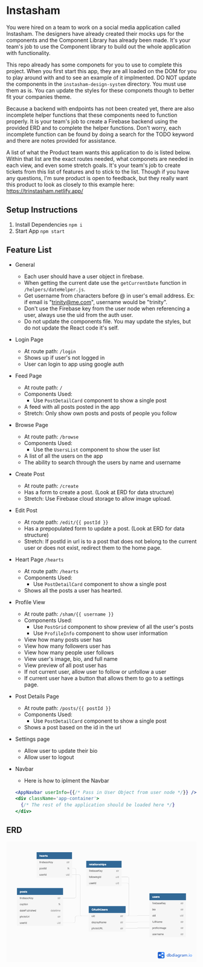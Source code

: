 # Instasham
You were hired on a team to work on a social media application called Instasham. The designers have already created their mocks ups for the components and the Component Library has already been made. It's your team's job to use the Component library to build out the whole application with functionality.

This repo already has some componets for you to use to complete this project. When you first start this app, they are all loaded on the DOM for you to play around with and to see an example of it implmented. DO NOT update the components in the `instasham-design-system` directory. You must use them as is. You can update the styles for these componets though to better fit your companies theme.

Because a backend with endpoints has not been created yet, there are also incomplete helper functions that these components need to function properly. It is your team's job to create a Firebase backend using the provided ERD and to complete the helper functions. Don't worry, each incomplete function can be found by doing a search for the TODO keyword and there are notes provided for assistance.

A list of what the Product team wants this application to do is listed below. Within that list are the exact routes needed, what componets are needed in each view, and even some stretch goals. It's your team's job to create tickets from this list of features and to stick to the list. Though if you have any questions, I'm sure product is open to feedback, but they really want this product to look as closely to this example here: https://trinstasham.netlify.app/
## Setup Instructions
1. Install Dependencies `npm i`
1. Start App `npm start`

## Feature List
- General
  - Each user should have a user object in firebase.
  - When getting the current date use the `getCurrentDate` function in `/helpers/dateHelper.js`.
  - Get username from characters before @ in user's email address. Ex: if email is "trinity@me.com", username would be "trinity".
  - Don't use the Firebase key from the user node when referencing a user, always use the uid from the auth user.
  - Do not update the components file. You may update the styles, but do not update the React code it's self.
- Login Page
  - At route path: `/login`
  - Shows up if user's not logged in
  - User can login to app using google auth
- Feed Page
  - At route path: `/`
  - Components Used:
    - Use `PostDetailCard` component to show a single post
  - A feed with all posts posted in the app
  - Stretch: Only show own posts and posts of people you follow
- Browse Page
  - At route path: `/browse`
  - Components Used:
    - Use the `UsersList` component to show the user list
  - A list of all the users on the app
  - The ability to search through the users by name and username
- Create Post
  - At route path: `/create`
  - Has a form to create a post. (Look at ERD for data structure)
  - Stretch: Use Firebase cloud storage to allow image upload.
- Edit Post
  - At route path: `/edit/{{ postId }}`
  - Has a prepopulated form to update a post. (Look at ERD for data structure)
  - Stretch: If postId in url is to a post that does not belong to the current user or does not exist, redirect them to the home page.
- Heart Page `/hearts`
  - At route path: `/hearts`
  - Components Used:
    - Use `PostDetailCard` component to show a single post
  - Shows all the posts a user has hearted.
- Profile View
  - At route path: `/sham/{{ username }}`
  - Components Used:
    - Use `PostGrid` component to show preview of all the user's posts
    - Use `ProfileInfo` component to show user information
  - View how many posts user has
  - View how many followers user has
  - View how many people user follows
  - View user's image, bio, and full name
  - View preview of all post user has
  - If not current user, allow user to follow or unfollow a user
  - If current user have a button that allows them to go to a settings page.
- Post Details Page
  - At route path: `/posts/{{ postId }}`
  - Components Used:
    - Use `PostDetailCard` component to show a single post
  - Shows a post based on the id in the url
- Settings page
  - Allow user to update their bio
  - Allow user to logout

- Navbar
  - Here is how to iplment the Navbar
  ```jsx
  <AppNavbar userInfo={{/* Pass in User Object from user node */}} />
  <div className='app-container'>
    {/* The rest of the application should be loaded here */}
  </div>
  ```

## ERD

<a href="https://dbdiagram.io/d/6099dd88b29a09603d1444c2">![ERD Preview](./documentation/ERD.png)</a>

